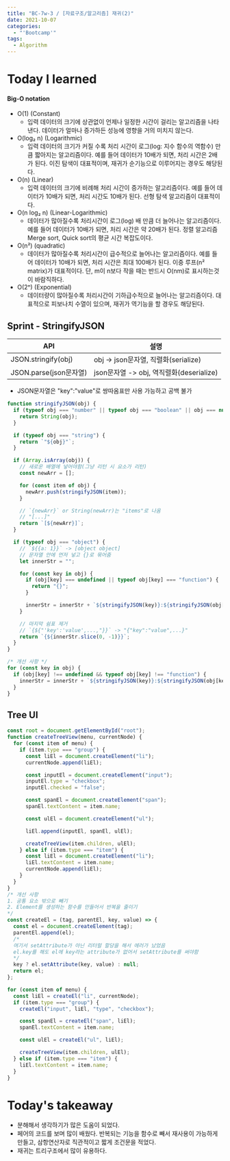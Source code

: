 ```yaml
---
title: "BC-7w-3 / [자료구조/알고리즘] 재귀(2)"
date: 2021-10-07
categories:
  - "'Bootcamp'"
tags:
  - Algorithm
---
```


# Today I learned

<!-- ## Algorithm Test 02 효율적인 피보나치 ☆☆

 ```js
function func(n) {
  // 배열로 피보나치를 선언(초기값)
  const listOfFib = [0, 1];

  const pushFibonacci = (n) => {
    // n 인덱스가 있으면 그데로 반환
    if (listOfFib[n] !== undefined) {
      return listOfFib[n];
      // n 인덱스가 없으면 n-2 인덱스와 n-1 인덱스를 더해서 생성 할당
      // 이 과정에서 재귀적으로 배열을 채워나감
    } else {
      listOfFib[n] = pushFibonacci(n - 2) + pushFibonacci(n - 1);
      // 배열을 채운 뒤 반환
      return listOfFib[n];
    }
  };

  return pushFibonacci(n);
}
``` -->

#### Big-O notation

- O(1) (Constant)
  - 입력 데이터의 크기에 상관없이 언제나 일정한 시간이 걸리는 알고리즘을 나타낸다. 데이터가 얼마나 증가하든 성능에 영향을 거의 미치지 않는다.
- O(log₂ n) (Logarithmic)
  - 입력 데이터의 크기가 커질 수록 처리 시간이 로그(log: 지수 함수의 역함수) 만큼 짧아지는 알고리즘이다. 예를 들어 데이터가 10배가 되면, 처리 시간은 2배가 된다. 이진 탐색이 대표적이며, 재귀가 순기능으로 이루어지는 경우도 해당된다.
- O(n) (Linear)
  - 입력 데이터의 크기에 비례해 처리 시간이 증가하는 알고리즘이다. 예를 들어 데이터가 10배가 되면, 처리 시간도 10배가 된다. 선형 탐색 알고리즘이 대표적이다.
- O(n log₂ n) (Linear-Logarithmic)
  - 데이터가 많아질수록 처리시간이 로그(log) 배 만큼 더 늘어나는 알고리즘이다. 예를 들어 데이터가 10배가 되면, 처리 시간은 약 20배가 된다. 정렬 알고리즘 Merge sort, Quick sort의 평균 시간 복잡도이다.
- O(n²) (quadratic)
  - 데이터가 많아질수록 처리시간이 급수적으로 늘어나는 알고리즘이다. 예를 들어 데이터가 10배가 되면, 처리 시간은 최대 100배가 된다. 이중 루프(n² matrix)가 대표적이다. 단, m이 n보다 작을 때는 반드시 O(nm)로 표시하는것이 바람직하다.
- O(2ⁿ) (Exponential)
  - 데이터량이 많아질수록 처리시간이 기하급수적으로 늘어나는 알고리즘이다. 대표적으로 피보나치 수열이 있으며, 재귀가 역기능을 할 경우도 해당된다.

## Sprint - StringifyJSON

| API                    | 설명                                     |
| ---------------------- | ---------------------------------------- |
| JSON.stringify(obj)    | obj -> json문자열, 직렬화(serialize)     |
| JSON.parse(json문자열) | json문자열 -> obj, 역직렬화(deserialize) |

- JSON문자열은 \"key\":\"value"로 쌍따옴표만 사용 가능하고 공백 불가

```js
function stringifyJSON(obj) {
  if (typeof obj === "number" || typeof obj === "boolean" || obj === null) {
    return String(obj);
  }

  if (typeof obj === "string") {
    return `"${obj}"`;
  }

  if (Array.isArray(obj)) {
    // 새로운 배열에 넣어야함(그냥 리턴 시 요소가 리턴)
    const newArr = [];

    for (const item of obj) {
      newArr.push(stringifyJSON(item));
    }

    // `{newArr}` or String(newArr)는 "items"로 나옴
    // "[...]"
    return `[${newArr}]`;
  }

  if (typeof obj === "object") {
    // `${{a: 1}}` -> [object object]
    // 문자열 안에 먼저 넣고 {}로 묶어줌
    let innerStr = "";

    for (const key in obj) {
      if (obj[key] === undefined || typeof obj[key] === "function") {
        return "{}";
      }

      innerStr = innerStr + `${stringifyJSON(key)}:${stringifyJSON(obj[key])},`;
    }

    // 마지막 쉼표 제거
    // `{${"'key':'value',...,"}}` -> "{"key":"value",...}"
    return `{${innerStr.slice(0, -1)}}`;
  }
}

/* 개선 사항 */
for (const key in obj) {
  if (obj[key] !== undefined && typeof obj[key] !== "function") {
    innerStr = innerStr + `${stringifyJSON(key)}:${stringifyJSON(obj[key])},`;
  }
}
```

## Tree UI

```js
const root = document.getElementById("root");
function createTreeView(menu, currentNode) {
  for (const item of menu) {
    if (item.type === "group") {
      const liEl = document.createElement("li");
      currentNode.append(liEl);

      const inputEl = document.createElement("input");
      inputEl.type = "checkbox";
      inputEl.checked = "false";

      const spanEl = document.createElement("span");
      spanEl.textContent = item.name;

      const ulEl = document.createElement("ul");

      liEl.append(inputEl, spanEl, ulEl);

      createTreeView(item.children, ulEl);
    } else if (item.type === "item") {
      const liEl = document.createElement("li");
      liEl.textContent = item.name;
      currentNode.append(liEl);
    }
  }
}
/* 개선 사항
1. 공통 요소 밖으로 빼기
2. Element를 생성하는 함수를 만들어서 반복을 줄이기
*/
const createEl = (tag, parentEl, key, value) => {
  const el = document.createElement(tag);
  parentEl.append(el);
  /* 
  여기서 setAttribute가 아닌 리터럴 할당을 해서 에러가 났었음
  el.key를 해도 el에 key라는 attribute가 없어서 setAttribute를 써야함
  */
  key ? el.setAttribute(key, value) : null;
  return el;
};

for (const item of menu) {
  const liEl = createEl("li", currentNode);
  if (item.type === "group") {
    createEl("input", liEl, "type", "checkbox");

    const spanEl = createEl("span", liEl);
    spanEl.textContent = item.name;

    const ulEl = createEl("ul", liEl);

    createTreeView(item.children, ulEl);
  } else if (item.type === "item") {
    liEl.textContent = item.name;
  }
}
```

# Today's takeaway

- 분해해서 생각하기가 많은 도움이 되었다.
- 페어의 코드를 보며 많이 배웠다. 반복되는 기능을 함수로 빼서 재사용이 가능하게 만들고, 삼항연산자로 직관적이고 짧게 조건문을 적었다.
- 재귀는 트리구조에서 많이 유용하다.
